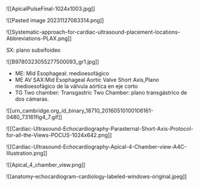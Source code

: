 
![[ApicalPulseFinal-1024x1003.jpg]]

![[Pasted image 20231127083314.png]]

![[Systematic-approach-for-cardiac-ultrasound-placement-locations-Abbreviations-PLAX.png]]

SX: plano subxifoideo


![[B9780323055277500093_gr1.jpg]]


- ME: Mid Esophageal: medioesofágico 
- ME AV SAX:Mid Esophageal Aortic Valve Short Axis,Plano medioesofágico de la válvula aórtica en eje corto
- TG Two chamber: Transgastric Two Chamber: plano transgástrico de dos cámaras.


![[urn_cambridge.org_id_binary_18710_20160510100106161-0480_73161fig4_7.gif]]


![[Cardiac-Ultrasound-Echocardiography-Parasternal-Short-Axis-Protocol-for-all-the-Views-POCUS-1024x642.png]]

![[Cardiac-Ultrasound-Echocardiography-Apical-4-Chamber-view-A4C-Illustration.png]]


![[Apical_4_chamber_view.png]]


![[anatomy-echocardiogram-cardiology-labeled-windows-original.jpeg]]



